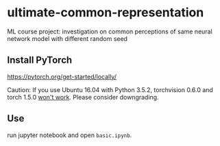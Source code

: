 # ultimate-common-representation
ML course project: investigation on common perceptions of same neural network model with different random seed

## Install PyTorch
https://pytorch.org/get-started/locally/

Caution: If you use Ubuntu 16.04 with Python 3.5.2, torchvision 0.6.0 and torch 1.5.0 [won't work](https://github.com/pytorch/vision/issues/2132). Please consider downgrading.

## Use
run jupyter notebook and open `basic.ipynb`.
